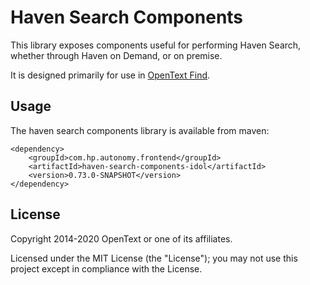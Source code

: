 # Haven Search Components

This library exposes components useful for performing Haven Search, whether through Haven on Demand, or on premise.

It is designed primarily for use in
[OpenText Find](https://github.com/opentext-idol/find).

## Usage

The haven search components library is available from maven:

    <dependency>
        <groupId>com.hp.autonomy.frontend</groupId>
        <artifactId>haven-search-components-idol</artifactId>
        <version>0.73.0-SNAPSHOT</version>
    </dependency>

## License

Copyright 2014-2020 OpenText or one of its affiliates.

Licensed under the MIT License (the "License"); you may not use this project except in compliance with the License.
